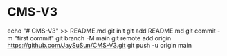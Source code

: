 # CMS-V3
echo "# CMS-V3" >> README.md
git init
git add README.md
git commit -m "first commit"
git branch -M main
git remote add origin https://github.com/JaySuSun/CMS-V3.git
git push -u origin main
